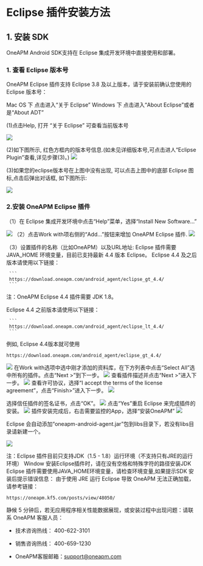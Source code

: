 # Eclipse 插件安装方法

## 1. 安装 SDK

OneAPM Android SDK支持在 Eclipse 集成开发环境中直接使用和部署。


### **1. 查看 Eclipse 版本号**

OneAPM Eclipse 插件支持 Eclipse 3.8 及以上版本，请于安装前确认您使用的 Eclipse 版本号：

Mac OS 下
         点击进入“关于 Eclipse”
Windows 下
         点击进入“About Eclipse”或者是“About ADT”
         
(1)点击Help, 打开 “关于 Eclipse” 可查看当前版本号

   ![](A119.jpg)
   

(2)如下图所示, 红色方框内的版本号信息.(如未见详细版本号,可点击进人“Eclipse Plugin”查看,详见步骤(3)。)
![](A120.jpg)

(3)如果您的eclipse版本号在上图中没有出现, 可以点击上图中的底部 Eclipse 图标,点击后弹出对话框, 如下图所示:

![](A121.jpg)


### **2.安装 OneAPM Eclipse 插件**

（1）在 Eclipse 集成开发环境中点击“Help”菜单，选择“Install New Software...”

![](A122.jpg)
（2）点击Work with项右侧的“Add…”按钮来增加 OneAPM Eclipse 插件.
![](A123.jpg)

（3）设置插件的名称（比如OneAPM）以及URL地址:
 Eclipse 插件需要 JAVA_HOME 环境变量，目前已支持最新 4.4 版本 Eclipse。
 Eclipse 4.4 及之后版本请使用以下链接：   
      
     ``` 
     https://download.oneapm.com/android_agent/eclipse_gt_4.4/
     ```

注：OneAPM Eclipse 4.4 插件需要 JDK 1.8。
 
 Eclipse 4.4 之前版本请使用以下链接：
 
     ```
     https://download.oneapm.com/android_agent/eclipse_lt_4.4/
     ```
 
 例如, Eclipse 4.4版本就可使用
 ```
 https://download.oneapm.com/android_agent/eclipse_gt_4.4/
 ```
![](A124.jpg)
在Work with选项中选中刚才添加的资料库，在下方列表中点击“Select All”选中所有的插件。点击“Next >”到下一步。
![](A125.jpg)
查看插件描述并点击“Next >”进入下一步。
![](A126.jpg)
查看许可协议，选择“I accept the terms of the license agreement”，点击“Finish>”进入下一步。
![](A127.jpg)

选择信任插件的签名证书，点击“OK”。
![](A128.jpg)
点击“Yes”重启 Eclipse 来完成插件的安装。
![](A129.jpg)
插件安装完成后，右击需要监控的App，选择“安装OneAPM”
![](A130.jpg)

Eclipse 会自动添加“oneapm-android-agent.jar”包到libs目录下，若没有libs目录请新建一个。

![](A131.jpg)

注：Eclipse 插件目前只支持JDK（1.5 - 1.8）运行环境（不支持只有JRE的运行环境）
Window 安装Eclipse插件时，请在没有空格和特殊字符的路径安装JDK
Eclipse 插件需要使用JAVA_HOME环境变量，请检查环境变量,如果提示SDK 安装后提示错误信息：
由于使用 JRE 运行 Eclipse 导致 OneAPM 无法正确加载，请参考链接： 

```
https://oneapm.kf5.com/posts/view/48050/
```


静候 5 分钟后，若无应用程序相关性能数据展现，或安装过程中出现问题：请联系 OneAPM 客服人员：

* 技术咨询热线： 400-622-3101

* 销售咨询热线： 400-659-1230

* OneAPM客服邮箱：support@oneapm.com
